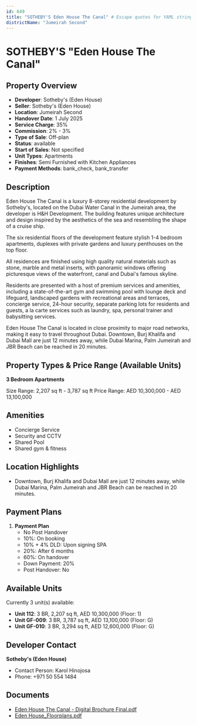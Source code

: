 ```yaml
---
id: 649
title: "SOTHEBY'S Eden House The Canal" # Escape quotes for YAML string
districtName: "Jumeirah Second"
---
```


# SOTHEBY'S "Eden House The Canal"

## Property Overview
- **Developer**: Sotheby's (Eden House)
- **Seller**: Sotheby's (Eden House)
- **Location**: Jumeirah Second
- **Handover Date**: 1 July 2025
- **Service Charge**: 35%
- **Commission**: 2% - 3%
- **Type of Sale**: Off-plan
- **Status**: available
- **Start of Sales**: Not specified
- **Unit Types**: Apartments
- **Finishes**: Semi Furnished with Kitchen Appliances
- **Payment Methods**: bank_check, bank_transfer

## Description
Eden House The Canal is a luxury 8-storey residential development by Sotheby's, located on the Dubai Water Canal in the Jumeirah area, the developer is H&H Development. The building features unique architecture and design inspired by the aesthetics of the sea and resembling the shape of a cruise ship. 

The six residential floors of the development feature stylish 1-4 bedroom apartments, duplexes with private gardens and luxury penthouses on the top floor. 

All residences are finished using high quality natural materials such as stone, marble and metal inserts, with panoramic windows offering picturesque views of the waterfront, canal and Dubai's famous skyline. 

Residents are presented with a host of premium services and amenities, including a state-of-the-art gym and swimming pool with lounge deck and lifeguard, landscaped gardens with recreational areas and terraces, concierge service, 24-hour security, separate parking lots for residents and guests, a la carte services such as laundry, spa, personal trainer and babysitting services.

Eden House The Canal is located in close proximity to major road networks, making it easy to travel throughout Dubai. Downtown, Burj Khalifa and Dubai Mall are just 12 minutes away, while Dubai Marina, Palm Jumeirah and JBR Beach can be reached in 20 minutes.

## Property Types & Price Range (Available Units)
**3 Bedroom Apartments**

Size Range: 2,207 sq ft - 3,787 sq ft
Price Range: AED 10,300,000 - AED 13,100,000

## Amenities
- Concierge Service
- Security and CCTV
- Shared Pool
- Shared gym & fitness

## Location Highlights
- Downtown, Burj Khalifa and Dubai Mall are just 12 minutes away, while Dubai Marina, Palm Jumeirah and JBR Beach can be reached in 20 minutes.

## Payment Plans
1. **Payment Plan**
   - No Post Handover
   - 10%: On booking
   - 10% + 4% DLD: Upon signing SPA
   - 20%: After 6 months
   - 60%: On handover
   - Down Payment: 20%
   - Post Handover: No

## Available Units
Currently 3 unit(s) available:
- **Unit 112**: 3 BR, 2,207 sq ft, AED 10,300,000 (Floor: 1)
- **Unit GF-009**: 3 BR, 3,787 sq ft, AED 13,100,000 (Floor: G)
- **Unit GF-010**: 3 BR, 3,294 sq ft, AED 12,600,000 (Floor: G)

## Developer Contact
**Sotheby's (Eden House)**
- Contact Person: Karol Hinojosa
- Phone: +971 50 554 1484

## Documents
- [Eden House The Canal - Digital Brochure Final.pdf](https://cdn.geniemap.net/2024/01/03/KrxMN5R80vHXu0U1Vmp82yP6luEEfyeFxsLztbWy.pdf)
- [Eden House_Floorplans.pdf](https://cdn.geniemap.net/2024/04/07/fjEzertMyYNdTZirlCiWF06ewUlSZ7XvvTMbQKIJ.pdf)
